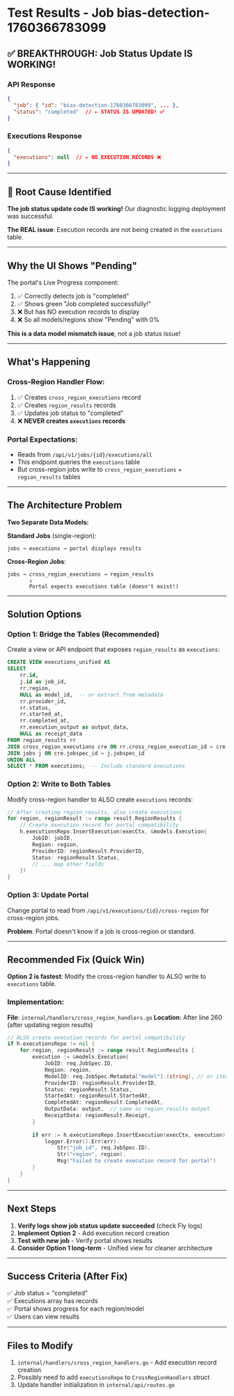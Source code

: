 # Test Results - Job bias-detection-1760366783099

## ✅ BREAKTHROUGH: Job Status Update IS WORKING!

### API Response
```json
{
  "job": { "id": "bias-detection-1760366783099", ... },
  "status": "completed"  // ← STATUS IS UPDATED! ✅
}
```

### Executions Response
```json
{
  "executions": null  // ← NO EXECUTION RECORDS ❌
}
```

---

## 🎯 Root Cause Identified

**The job status update code IS working!** Our diagnostic logging deployment was successful.

**The REAL issue**: Execution records are not being created in the `executions` table.

---

## Why the UI Shows "Pending"

The portal's Live Progress component:
1. ✅ Correctly detects job is "completed"
2. ✅ Shows green "Job completed successfully!"
3. ❌ But has NO execution records to display
4. ❌ So all models/regions show "Pending" with 0%

**This is a data model mismatch issue**, not a job status issue!

---

## What's Happening

### Cross-Region Handler Flow:
1. ✅ Creates `cross_region_executions` record
2. ✅ Creates `region_results` records  
3. ✅ Updates job status to "completed"
4. ❌ **NEVER creates `executions` records**

### Portal Expectations:
- Reads from `/api/v1/jobs/{id}/executions/all`
- This endpoint queries the `executions` table
- But cross-region jobs write to `cross_region_executions` + `region_results` tables

---

## The Architecture Problem

**Two Separate Data Models:**

**Standard Jobs** (single-region):
```
jobs → executions → portal displays results
```

**Cross-Region Jobs**:
```
jobs → cross_region_executions → region_results
       ↓
       Portal expects executions table (doesn't exist!)
```

---

## Solution Options

### Option 1: Bridge the Tables (Recommended)
Create a view or API endpoint that exposes `region_results` as `executions`:

```sql
CREATE VIEW executions_unified AS
SELECT 
    rr.id,
    j.id as job_id,
    rr.region,
    NULL as model_id,  -- or extract from metadata
    rr.provider_id,
    rr.status,
    rr.started_at,
    rr.completed_at,
    rr.execution_output as output_data,
    NULL as receipt_data
FROM region_results rr
JOIN cross_region_executions cre ON rr.cross_region_execution_id = cre.id
JOIN jobs j ON cre.jobspec_id = j.jobspec_id
UNION ALL
SELECT * FROM executions;  -- Include standard executions
```

### Option 2: Write to Both Tables
Modify cross-region handler to ALSO create `executions` records:

```go
// After creating region_results, also create executions
for region, regionResult := range result.RegionResults {
    // Create execution record for portal compatibility
    h.executionsRepo.InsertExecution(execCtx, &models.Execution{
        JobID: jobID,
        Region: region,
        ProviderID: regionResult.ProviderID,
        Status: regionResult.Status,
        // ... map other fields
    })
}
```

### Option 3: Update Portal
Change portal to read from `/api/v1/executions/{id}/cross-region` for cross-region jobs.

**Problem**: Portal doesn't know if a job is cross-region or standard.

---

## Recommended Fix (Quick Win)

**Option 2 is fastest**: Modify the cross-region handler to ALSO write to `executions` table.

### Implementation:

**File**: `internal/handlers/cross_region_handlers.go`
**Location**: After line 260 (after updating region results)

```go
// ALSO create execution records for portal compatibility
if h.executionsRepo != nil {
    for region, regionResult := range result.RegionResults {
        execution := &models.Execution{
            JobID: req.JobSpec.ID,
            Region: region,
            ModelID: req.JobSpec.Metadata["model"].(string), // or iterate models
            ProviderID: regionResult.ProviderID,
            Status: regionResult.Status,
            StartedAt: regionResult.StartedAt,
            CompletedAt: regionResult.CompletedAt,
            OutputData: output,  // same as region_results output
            ReceiptData: regionResult.Receipt,
        }
        
        if err := h.executionsRepo.InsertExecution(execCtx, execution); err != nil {
            logger.Error().Err(err).
                Str("job_id", req.JobSpec.ID).
                Str("region", region).
                Msg("Failed to create execution record for portal")
        }
    }
}
```

---

## Next Steps

1. **Verify logs show job status update succeeded** (check Fly logs)
2. **Implement Option 2** - Add execution record creation
3. **Test with new job** - Verify portal shows results
4. **Consider Option 1 long-term** - Unified view for cleaner architecture

---

## Success Criteria (After Fix)

✅ Job status = "completed"  
✅ Executions array has records  
✅ Portal shows progress for each region/model  
✅ Users can view results

---

## Files to Modify

1. `internal/handlers/cross_region_handlers.go` - Add execution record creation
2. Possibly need to add `executionsRepo` to `CrossRegionHandlers` struct
3. Update handler initialization in `internal/api/routes.go`
